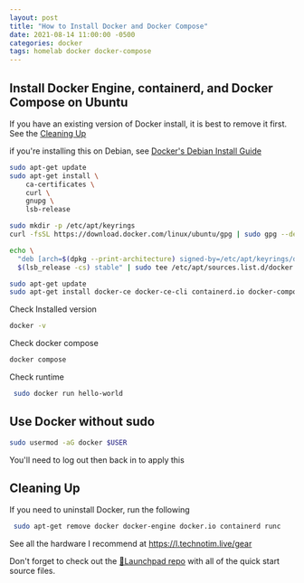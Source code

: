 ```yaml
---
layout: post
title: "How to Install Docker and Docker Compose"
date: 2021-08-14 11:00:00 -0500
categories: docker
tags: homelab docker docker-compose
---
```


## Install Docker Engine, containerd, and Docker Compose on Ubuntu

If you have an existing version of Docker install, it is best to remove it first.  See the [Cleaning Up](#cleaning-up)

if you're installing this on Debian, see [Docker's Debian Install Guide](https://docs.docker.com/engine/install/debian/)

```bash
sudo apt-get update
sudo apt-get install \
    ca-certificates \
    curl \
    gnupg \
    lsb-release
```

```bash
sudo mkdir -p /etc/apt/keyrings
curl -fsSL https://download.docker.com/linux/ubuntu/gpg | sudo gpg --dearmor -o /etc/apt/keyrings/docker.gpg
```

```bash
echo \
  "deb [arch=$(dpkg --print-architecture) signed-by=/etc/apt/keyrings/docker.gpg] https://download.docker.com/linux/ubuntu \
  $(lsb_release -cs) stable" | sudo tee /etc/apt/sources.list.d/docker.list > /dev/null
```

```bash
sudo apt-get update
sudo apt-get install docker-ce docker-ce-cli containerd.io docker-compose-plugin
```

Check Installed version

```bash
docker -v
```

Check docker compose

```bash
docker compose
```

Check runtime

```bash
 sudo docker run hello-world
```

## Use Docker without sudo

```bash
sudo usermod -aG docker $USER
```

You'll need to log out then back in to apply this

## Cleaning Up

If you need to uninstall Docker, run the following

```bash
 sudo apt-get remove docker docker-engine docker.io containerd runc
```

See all the hardware I recommend at <https://l.technotim.live/gear>

Don't forget to check out the [🚀Launchpad repo](https://l.technotim.live/quick-start) with all of the quick start source files.
